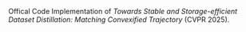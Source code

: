 Offical Code Implementation of _Towards Stable and Storage-efficient Dataset Distillation: Matching Convexified Trajectory_ (CVPR 2025).
